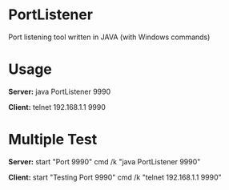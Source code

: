 # PortListener
Port listening tool written in JAVA (with Windows commands)

# Usage
**Server:**
java PortListener 9990

**Client:**
telnet 192.168.1.1 9990

# Multiple Test
**Server:**
start "Port 9990" cmd /k "java PortListener 9990"

**Client:**
start "Testing Port 9990" cmd /k "telnet 192.168.1.1 9990"

